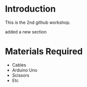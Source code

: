 # Introduction

This is the 2nd github workshop. 

added a new section 

# Materials Required 

- Cables 
- Arduino Uno 
- Scissors 
- Etc 

